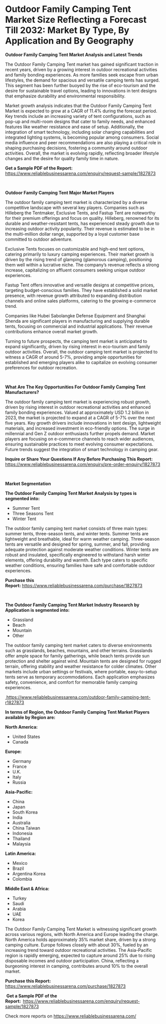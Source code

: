 <p><h1>Outdoor Family Camping Tent Market Size Reflecting a Forecast Till 2032: Market By Type, By Application and By Geography</h1></p><p><strong>Outdoor Family Camping Tent Market Analysis and Latest Trends</strong></p>
<p><p>The Outdoor Family Camping Tent market has gained significant traction in recent years, driven by a growing interest in outdoor recreational activities and family bonding experiences. As more families seek escape from urban lifestyles, the demand for spacious and versatile camping tents has surged. This segment has been further buoyed by the rise of eco-tourism and the desire for sustainable travel options, leading to innovations in tent designs that emphasize durability and environmental responsibility.</p><p>Market growth analysis indicates that the Outdoor Family Camping Tent Market is expected to grow at a CAGR of 11.4% during the forecast period. Key trends include an increasing variety of tent configurations, such as pop-up and multi-room designs that cater to family needs, and enhanced features like weather resistance and ease of setup. Additionally, the integration of smart technology, including solar charging capabilities and integrated lighting systems, is becoming popular among consumers. Social media influence and peer recommendations are also playing a critical role in shaping purchasing decisions, fostering a community around outdoor activities. Overall, the market is evolving rapidly, reflecting broader lifestyle changes and the desire for quality family time in nature.</p></p>
<p><strong>Get a Sample PDF of the Report:&nbsp;</strong> <a href="https://www.reliablebusinessarena.com/enquiry/request-sample/1827873?utm_campaign=2401&utm_medium=2&utm_source=Github&utm_content=ia&utm_term=07022025&utm_id=outdoor-family-camping-tent">https://www.reliablebusinessarena.com/enquiry/request-sample/1827873</a></p>
<p>&nbsp;</p>
<p><strong>Outdoor Family Camping Tent Major Market Players</strong></p>
<p><p>The outdoor family camping tent market is characterized by a diverse competitive landscape with several key players. Companies such as Hilleberg the Tentmaker, Exclusive Tents, and Fastup Tent are noteworthy for their premium offerings and focus on quality. Hilleberg, renowned for its durable and weather-resistant tents, has experienced steady growth due to increasing outdoor activity popularity. Their revenue is estimated to be in the multi-million dollar range, supported by a loyal customer base committed to outdoor adventure.</p><p>Exclusive Tents focuses on customizable and high-end tent options, catering primarily to luxury camping experiences. Their market growth is driven by the rising trend of glamping (glamorous camping), positioning them well within a lucrative niche. The company’s revenue reflects a strong increase, capitalizing on affluent consumers seeking unique outdoor experiences.</p><p>Fastup Tent offers innovative and versatile designs at competitive prices, targeting budget-conscious families. They have established a solid market presence, with revenue growth attributed to expanding distribution channels and online sales platforms, catering to the growing e-commerce trend.</p><p>Companies like Hubei Sabolangke Defense Equipment and Shanghai Shenda are significant players in manufacturing and supplying durable tents, focusing on commercial and industrial applications. Their revenue contributions enhance overall market growth.</p><p>Turning to future prospects, the camping tent market is anticipated to expand significantly, driven by rising interest in eco-tourism and family outdoor activities. Overall, the outdoor camping tent market is projected to witness a CAGR of around 5-7%, providing ample opportunities for established and emerging players alike to capitalize on evolving consumer preferences for outdoor recreation.</p></p>
<p>&nbsp;</p>
<p><strong>What Are The Key Opportunities For Outdoor Family Camping Tent Manufacturers?</strong></p>
<p><p>The outdoor family camping tent market is experiencing robust growth, driven by rising interest in outdoor recreational activities and enhanced family bonding experiences. Valued at approximately USD 1.2 billion in 2023, the market is projected to expand at a CAGR of 5-7% over the next five years. Key growth drivers include innovations in tent design, lightweight materials, and increased investment in eco-friendly options. The surge in millennial and Gen Z outdoor enthusiasts further propels demand. Market players are focusing on e-commerce channels to reach wider audiences, ensuring sustainable practices to meet evolving consumer expectations. Future trends suggest the integration of smart technology in camping gear.</p></p>
<p><strong>Inquire or Share Your Questions If Any Before Purchasing This Report:</strong> <a href="https://www.reliablebusinessarena.com/enquiry/pre-order-enquiry/1827873?utm_campaign=2401&utm_medium=2&utm_source=Github&utm_content=ia&utm_term=07022025&utm_id=outdoor-family-camping-tent">https://www.reliablebusinessarena.com/enquiry/pre-order-enquiry/1827873</a></p>
<p>&nbsp;</p>
<p><strong>Market Segmentation</strong></p>
<p><strong>The Outdoor Family Camping Tent Market Analysis by types is segmented into:</strong></p>
<p><ul><li>Summer Tent</li><li>Three Seasons Tent</li><li>Winter Tent</li></ul></p>
<p><p>The outdoor family camping tent market consists of three main types: summer tents, three-season tents, and winter tents. Summer tents are lightweight and breathable, ideal for warm weather camping. Three-season tents are versatile and designed for spring, summer, and fall, providing adequate protection against moderate weather conditions. Winter tents are robust and insulated, specifically engineered to withstand harsh winter elements, offering durability and warmth. Each type caters to specific weather conditions, ensuring families have safe and comfortable outdoor experiences.</p></p>
<p><strong>Purchase this Report:&nbsp;</strong><a href="https://www.reliablebusinessarena.com/purchase/1827873?utm_campaign=2401&utm_medium=2&utm_source=Github&utm_content=ia&utm_term=07022025&utm_id=outdoor-family-camping-tent">https://www.reliablebusinessarena.com/purchase/1827873</a></p>
<p>&nbsp;</p>
<p><strong>The Outdoor Family Camping Tent Market Industry Research by Application is segmented into:</strong></p>
<p><ul><li>Grassland</li><li>Beach</li><li>Mountain</li><li>Other</li></ul></p>
<p><p>The outdoor family camping tent market caters to diverse environments such as grasslands, beaches, mountains, and other terrains. Grasslands offer ample space for family gatherings, while beach tents provide sun protection and shelter against wind. Mountain tents are designed for rugged terrain, offering stability and weather resistance for colder climates. Other markets include urban settings or festivals, where portable, easy-to-setup tents serve as temporary accommodations. Each application emphasizes safety, convenience, and comfort for memorable family camping experiences.</p></p>
<p><a href="https://www.reliablebusinessarena.com/outdoor-family-camping-tent-r1827873?utm_campaign=2401&utm_medium=2&utm_source=Github&utm_content=ia&utm_term=07022025&utm_id=outdoor-family-camping-tent">&nbsp;https://www.reliablebusinessarena.com/outdoor-family-camping-tent-r1827873</a></p>
<p><strong>In terms of Region, the Outdoor Family Camping Tent Market Players available by Region are:</strong></p>
<p>
    <p> <strong> North America: </strong>
        <ul>
            <li>United States</li>
            <li>Canada</li>
        </ul>
        </p> 
    <p> <strong> Europe: </strong>
        <ul>
            <li>Germany</li>
            <li>France</li>
            <li>U.K.</li>
            <li>Italy</li>
            <li>Russia</li>
        </ul>
        </p> 
    <p> <strong> Asia-Pacific: </strong>
        <ul>
            <li>China</li>
            <li>Japan</li>
            <li>South Korea</li>
            <li>India</li>
            <li>Australia</li>
            <li>China Taiwan</li>
            <li>Indonesia</li>
            <li>Thailand</li>
            <li>Malaysia</li>
        </ul>
        </p> 
    <p> <strong> Latin America: </strong>
        <ul>
            <li>Mexico</li>
            <li>Brazil</li>
            <li>Argentina Korea</li>
            <li>Colombia</li>
        </ul>
        </p> 
    <p> <strong> Middle East & Africa: </strong>
        <ul>
            <li>Turkey</li>
            <li>Saudi</li>
            <li>Arabia</li>
            <li>UAE</li>
            <li>Korea</li>
        </ul>
    </p>
    </p>
<p><p>The Outdoor Family Camping Tent Market is witnessing significant growth across various regions, with North America and Europe leading the charge. North America holds approximately 35% market share, driven by a strong camping culture. Europe follows closely with about 30%, fueled by an increasing trend toward outdoor recreational activities. The Asia-Pacific region is rapidly emerging, expected to capture around 25% due to rising disposable incomes and outdoor participation. China, reflecting a burgeoning interest in camping, contributes around 10% to the overall market.</p></p>
<p><strong>Purchase this Report: </strong><a href="https://www.reliablebusinessarena.com/purchase/1827873?utm_campaign=2401&utm_medium=2&utm_source=Github&utm_content=ia&utm_term=07022025&utm_id=outdoor-family-camping-tent">https://www.reliablebusinessarena.com/purchase/1827873</a></p>
<p>&nbsp;<strong>Get a Sample PDF of the Report:&nbsp;&nbsp;</strong><a href="https://www.reliablebusinessarena.com/enquiry/request-sample/1827873?utm_campaign=2401&utm_medium=2&utm_source=Github&utm_content=ia&utm_term=07022025&utm_id=outdoor-family-camping-tent">https://www.reliablebusinessarena.com/enquiry/request-sample/1827873</a></p>
<p><strong></strong></p>
<p>Check more reports on <a href="https://www.reliablebusinessarena.com/?utm_campaign=2401&utm_medium=2&utm_source=Github&utm_content=ia&utm_term=07022025&utm_id=outdoor-family-camping-tent">https://www.reliablebusinessarena.com/</a></p>